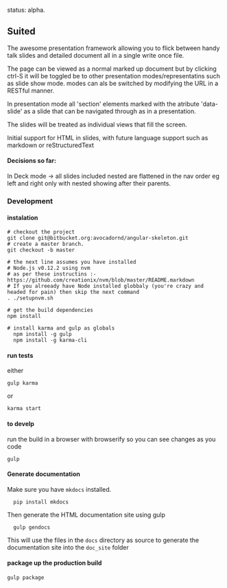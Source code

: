 <!--
@Author: Roberts Karl <Karl_Roberts>
@Date:   2016-Aug-02
@Project: suited
@Last modified by:   Karl_Roberts
@Last modified time: 2016-Aug-02
@License: Copyright 2016 Karl Roberts <karl.roberts@owtelse.com> and Dirk van Rensburg <dirk.van.rensburg@gmail.com>

   Licensed under the Apache License, Version 2.0 (the "License");
   you may not use this file except in compliance with the License.
   You may obtain a copy of the License at

       http://www.apache.org/licenses/LICENSE-2.0

   Unless required by applicable law or agreed to in writing, software
   distributed under the License is distributed on an "AS IS" BASIS,
   WITHOUT WARRANTIES OR CONDITIONS OF ANY KIND, either express or implied.
   See the License for the specific language governing permissions and
   limitations under the License.

-->
status: alpha.

## Suited

The awesome presentation framework allowing you to flick between handy talk slides and detailed document all in a single write once file.

The page can be viewed as a normal marked up document but by clicking ctrl-S it will be toggled be to other presentation modes/representatins such as slide show mode. modes can als be switched by modifying the URL in a RESTful manner.

In presentation mode all 'section' elements marked with the atribute 'data-slide' as a slide that can be navigated through as in a presentation.

The slides will be treated as individual views that fill the screen.

Initial support for HTML in slides, with future language support such as markdown or reStructuredText


#### Decisions so far:

In Deck mode -> all slides included nested are flattened in the nav order eg left and right only with nested showing after their parents.


### Development

#### instalation

    # checkout the project
    git clone git@bitbucket.org:avocadornd/angular-skeleton.git
    # create a master branch.
    git checkout -b master

    # the next line assumes you have installed
    # Node.js v0.12.2 using nvm
    # as per these instructins :- https://github.com/creationix/nvm/blob/master/README.markdown
    # If you alreeady have Node installed globbaly (you're crazy and headed for pain) then skip the next command
    . ./setupnvm.sh

    # get the build dependencies
    npm install

    # install karma and gulp as globals
      npm install -g gulp
      npm install -g karma-cli



#### run tests
either

    gulp karma

or

    karma start

#### to develp
run the build in a browser with browserify so you can see changes as you code

    gulp


#### Generate documentation

Make sure you have `mkdocs` installed.

```
  pip install mkdocs
```

Then generate the HTML documentation site using gulp

```
  gulp gendocs
```

This will use the files in the `docs` directory as source to generate the documentation
site into the `doc_site` folder

#### package up the production build

    gulp package
